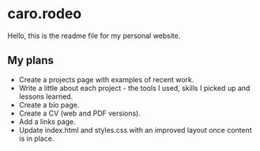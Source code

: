 # caro.rodeo

Hello, this is the readme file for my personal website.

## My plans
+ Create a projects page with examples of recent work.
+ Write a little about each project - the tools I used, skills I picked up and lessons learned. 
+ Create a bio page.
+ Create a CV (web and PDF versions).
+ Add a links page.
+ Update index.html and styles.css with an improved layout once content is in place.